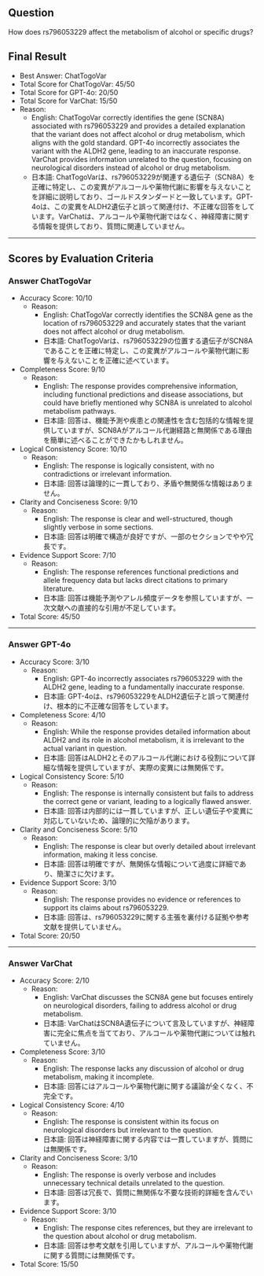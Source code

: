 ## Question

How does rs796053229 affect the metabolism of alcohol or specific drugs?

## Final Result

- Best Answer: ChatTogoVar
- Total Score for ChatTogoVar: 45/50
- Total Score for GPT-4o: 20/50
- Total Score for VarChat: 15/50
- Reason:
  - English: ChatTogoVar correctly identifies the gene (SCN8A) associated with rs796053229 and provides a detailed explanation that the variant does not affect alcohol or drug metabolism, which aligns with the gold standard. GPT-4o incorrectly associates the variant with the ALDH2 gene, leading to an inaccurate response. VarChat provides information unrelated to the question, focusing on neurological disorders instead of alcohol or drug metabolism.
  - 日本語: ChatTogoVarは、rs796053229が関連する遺伝子（SCN8A）を正確に特定し、この変異がアルコールや薬物代謝に影響を与えないことを詳細に説明しており、ゴールドスタンダードと一致しています。GPT-4oは、この変異をALDH2遺伝子と誤って関連付け、不正確な回答をしています。VarChatは、アルコールや薬物代謝ではなく、神経障害に関する情報を提供しており、質問に関連していません。

---

## Scores by Evaluation Criteria

### Answer ChatTogoVar
- Accuracy Score: 10/10
  - Reason: 
    - English: ChatTogoVar correctly identifies the SCN8A gene as the location of rs796053229 and accurately states that the variant does not affect alcohol or drug metabolism.
    - 日本語: ChatTogoVarは、rs796053229の位置する遺伝子がSCN8Aであることを正確に特定し、この変異がアルコールや薬物代謝に影響を与えないことを正確に述べています。
- Completeness Score: 9/10
  - Reason: 
    - English: The response provides comprehensive information, including functional predictions and disease associations, but could have briefly mentioned why SCN8A is unrelated to alcohol metabolism pathways.
    - 日本語: 回答は、機能予測や疾患との関連性を含む包括的な情報を提供していますが、SCN8Aがアルコール代謝経路と無関係である理由を簡単に述べることができたかもしれません。
- Logical Consistency Score: 10/10
  - Reason: 
    - English: The response is logically consistent, with no contradictions or irrelevant information.
    - 日本語: 回答は論理的に一貫しており、矛盾や無関係な情報はありません。
- Clarity and Conciseness Score: 9/10
  - Reason: 
    - English: The response is clear and well-structured, though slightly verbose in some sections.
    - 日本語: 回答は明確で構造が良好ですが、一部のセクションでやや冗長です。
- Evidence Support Score: 7/10
  - Reason: 
    - English: The response references functional predictions and allele frequency data but lacks direct citations to primary literature.
    - 日本語: 回答は機能予測やアレル頻度データを参照していますが、一次文献への直接的な引用が不足しています。
- Total Score: 45/50

---

### Answer GPT-4o
- Accuracy Score: 3/10
  - Reason: 
    - English: GPT-4o incorrectly associates rs796053229 with the ALDH2 gene, leading to a fundamentally inaccurate response.
    - 日本語: GPT-4oは、rs796053229をALDH2遺伝子と誤って関連付け、根本的に不正確な回答をしています。
- Completeness Score: 4/10
  - Reason: 
    - English: While the response provides detailed information about ALDH2 and its role in alcohol metabolism, it is irrelevant to the actual variant in question.
    - 日本語: 回答はALDH2とそのアルコール代謝における役割について詳細な情報を提供していますが、実際の変異には無関係です。
- Logical Consistency Score: 5/10
  - Reason: 
    - English: The response is internally consistent but fails to address the correct gene or variant, leading to a logically flawed answer.
    - 日本語: 回答は内部的には一貫していますが、正しい遺伝子や変異に対応していないため、論理的に欠陥があります。
- Clarity and Conciseness Score: 5/10
  - Reason: 
    - English: The response is clear but overly detailed about irrelevant information, making it less concise.
    - 日本語: 回答は明確ですが、無関係な情報について過度に詳細であり、簡潔さに欠けます。
- Evidence Support Score: 3/10
  - Reason: 
    - English: The response provides no evidence or references to support its claims about rs796053229.
    - 日本語: 回答は、rs796053229に関する主張を裏付ける証拠や参考文献を提供していません。
- Total Score: 20/50

---

### Answer VarChat
- Accuracy Score: 2/10
  - Reason: 
    - English: VarChat discusses the SCN8A gene but focuses entirely on neurological disorders, failing to address alcohol or drug metabolism.
    - 日本語: VarChatはSCN8A遺伝子について言及していますが、神経障害に完全に焦点を当てており、アルコールや薬物代謝については触れていません。
- Completeness Score: 3/10
  - Reason: 
    - English: The response lacks any discussion of alcohol or drug metabolism, making it incomplete.
    - 日本語: 回答にはアルコールや薬物代謝に関する議論が全くなく、不完全です。
- Logical Consistency Score: 4/10
  - Reason: 
    - English: The response is consistent within its focus on neurological disorders but irrelevant to the question.
    - 日本語: 回答は神経障害に関する内容では一貫していますが、質問には無関係です。
- Clarity and Conciseness Score: 3/10
  - Reason: 
    - English: The response is overly verbose and includes unnecessary technical details unrelated to the question.
    - 日本語: 回答は冗長で、質問に無関係な不要な技術的詳細を含んでいます。
- Evidence Support Score: 3/10
  - Reason: 
    - English: The response cites references, but they are irrelevant to the question about alcohol or drug metabolism.
    - 日本語: 回答は参考文献を引用していますが、アルコールや薬物代謝に関する質問には無関係です。
- Total Score: 15/50